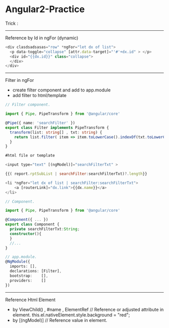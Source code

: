 # Angular2-Practice

Trick :

---
Reference by Id in ngFor (dynamic)
```Javascript
<div clasdsadsasas="row" *ngFor="let dx of list">
  <p data-toggle="collapse" [attr.data-target]="'#'+dx.id" > </p>
  <div id="{{dx.id}}" class="collapse">
  </div>
</div>
```

---
Filter in ngFor 
- create filter component and add to app.module
- add filter to html/template

```typescript
// Filter component.

import { Pipe, PipeTransform } from '@angular/core'

@Pipe({ name: 'searchFilter' })
export class Filter implements PipeTransform {
  transform(list: string[] , txt: string) {
    return list.filter( item => item.toLowerCase().indexOf(txt.toLowerCase()) > -1 ) 
  }
}
```

```Javascript
#html file or template

<input type="text" [(ngModel)]="searchFilterTxt" >

{{( report.rptSubList | searchFilter:searchFilterTxt)?.length}}

<li *ngFor="let dx of list | searchFilter:searchFilterTxt">
    <a [routerLink]="dx.link">{{dx.name}}</a>
</li>
```

```typescript
// Component.

import { Pipe, PipeTransform } from '@angular/core'

@Component({ ... })
export class Component {
  private searchFilterTxt:String;
  constructor(){
  }
  //...
}
```

```typescript
// app.module.
@NgModule({
  imports: [],
  declarations: [Filter],
  bootstrap:    [],
  providers:    []
})
```

---
Reference Html Element

- by ViewChild() , #name , ElementRef // Reference or adjusted attribute in element. 
this.el.nativeElement.style.background = "red";
- by [(ngModel)] // Reference value in element.

